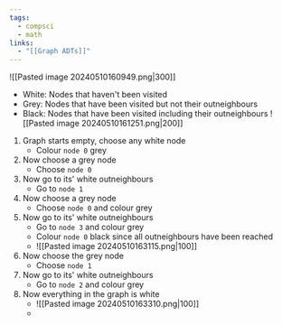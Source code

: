 ```yaml
---
tags:
  - compsci
  - math
links:
  - "[[Graph ADTs]]"
---
```

![[Pasted image 20240510160949.png|300]]
- White: Nodes that haven't been visited
- Grey: Nodes that have been visited but not their outneighbours
- Black: Nodes that have been visited including their outneighbours
![[Pasted image 20240510161251.png|200]]
1. Graph starts empty, choose any white node
	- Colour `node 0` grey
2. Now choose a grey node
	- Choose `node 0` 
3. Now go to its' white outneighbours
	- Go to `node 1`
4. Now choose a grey node
	- Choose `node 0` and colour grey
5. Now go to its' white outneighbours
	- Go to `node 3` and colour grey
	- Colour `node 0` black since all outneighbours have been reached
	-  ![[Pasted image 20240510163115.png|100]]
6. Now choose the grey node
	 - Choose `node 1`
7. Now go to its' white outneighbours
	- Go to `node 2` and colour grey
8. Now everything in the graph is white
	-  ![[Pasted image 20240510163310.png|100]]
	- 


